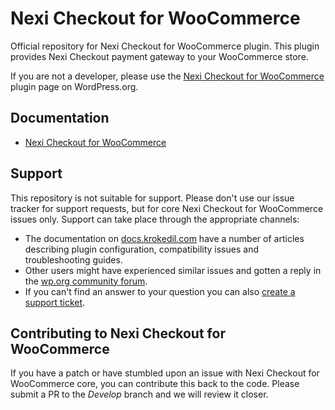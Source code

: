 # Nexi Checkout for WooCommerce

Official repository for Nexi Checkout for WooCommerce plugin. This plugin provides Nexi Checkout payment gateway to your WooCommerce store.

If you are not a developer, please use the [Nexi Checkout for WooCommerce](https://wordpress.org/plugins/dibs-easy-for-woocommerce/) plugin page on WordPress.org.

## Documentation
* [Nexi Checkout for WooCommerce](https://docs.krokedil.com/nexi-checkout-for-woocommerce/)

## Support
This repository is not suitable for support. Please don't use our issue tracker for support requests, but for core Nexi Checkout for WooCommerce issues only. Support can take place through the appropriate channels:

* The documentation on [docs.krokedil.com](https://docs.krokedil.com/nexi-checkout-for-woocommerce/) have a number of articles describing plugin configuration, compatibility issues and troubleshooting guides.
* Other users might have experienced similar issues and gotten a reply in the [wp.org community forum](https://wordpress.org/support/plugin/dibs-easy-for-woocommerce/). 
* If you can't find an answer to your question you can also [create a support ticket](http://krokedil.com/support/).

## Contributing to Nexi Checkout for WooCommerce
If you have a patch or have stumbled upon an issue with Nexi Checkout for WooCommerce core, you can contribute this back to the code. Please submit a PR to the *Develop* branch and we will review it closer.